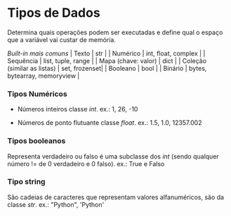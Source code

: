 # Tipos de Dados

Determina quais operações podem ser executadas e define qual o espaço que a variável vai custar de memória.

*Built-in mais comuns*
| Texto | str |
| Numérico | int, float, complex |
| Sequência | list, tuple, range |
| Mapa (chave: valor) | dict |
| Coleção (similar as listas) | set, frozenset|
| Booleano | bool |
| Binário | bytes, bytearray, memoryview |

### Tipos Numéricos

- Números inteiros classe *int*. 
ex.: 1, 26, -10

- Números de ponto flutuante classe *float*. 
ex.: 1.5, 1.0, 12357.002

### Tipos booleanos
Representa verdadeiro ou falso é uma subclasse dos *int* (sendo qualquer número != de 0 verdadeiro e 0 falso). 
ex.: True e Falso

### Tipo string
São cadeias de caracteres que representam valores alfanuméricos, são da classe *str*. 
ex.: "Python", 'Python'